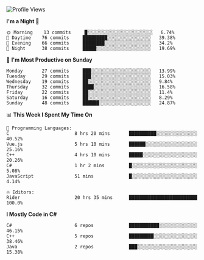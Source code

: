 <!--START_SECTION:waka-->
![Profile Views](http://img.shields.io/badge/Profile%20Views-0-blue)

**I'm a Night 🦉** 

```text
🌞 Morning    13 commits     █░░░░░░░░░░░░░░░░░░░░░░░░   6.74% 
🌆 Daytime    76 commits     █████████░░░░░░░░░░░░░░░░   39.38% 
🌃 Evening    66 commits     ████████░░░░░░░░░░░░░░░░░   34.2% 
🌙 Night      38 commits     █████░░░░░░░░░░░░░░░░░░░░   19.69%

```
📅 **I'm Most Productive on Sunday** 

```text
Monday       27 commits     ███░░░░░░░░░░░░░░░░░░░░░░   13.99% 
Tuesday      29 commits     ███░░░░░░░░░░░░░░░░░░░░░░   15.03% 
Wednesday    19 commits     ██░░░░░░░░░░░░░░░░░░░░░░░   9.84% 
Thursday     32 commits     ████░░░░░░░░░░░░░░░░░░░░░   16.58% 
Friday       22 commits     ██░░░░░░░░░░░░░░░░░░░░░░░   11.4% 
Saturday     16 commits     ██░░░░░░░░░░░░░░░░░░░░░░░   8.29% 
Sunday       48 commits     ██████░░░░░░░░░░░░░░░░░░░   24.87%

```


📊 **This Week I Spent My Time On** 

```text
💬 Programming Languages: 
C                        8 hrs 20 mins       ██████████░░░░░░░░░░░░░░░   40.52% 
Vue.js                   5 hrs 10 mins       ██████░░░░░░░░░░░░░░░░░░░   25.16% 
C++                      4 hrs 10 mins       █████░░░░░░░░░░░░░░░░░░░░   20.26% 
C#                       1 hr 2 mins         █░░░░░░░░░░░░░░░░░░░░░░░░   5.08% 
JavaScript               51 mins             █░░░░░░░░░░░░░░░░░░░░░░░░   4.14%

🔥 Editors: 
Rider                    20 hrs 35 mins      █████████████████████████   100.0%

```

**I Mostly Code in C#** 

```text
C#                       6 repos             ███████████░░░░░░░░░░░░░░   46.15% 
C++                      5 repos             █████████░░░░░░░░░░░░░░░░   38.46% 
Java                     2 repos             ███░░░░░░░░░░░░░░░░░░░░░░   15.38%

```



<!--END_SECTION:waka-->
